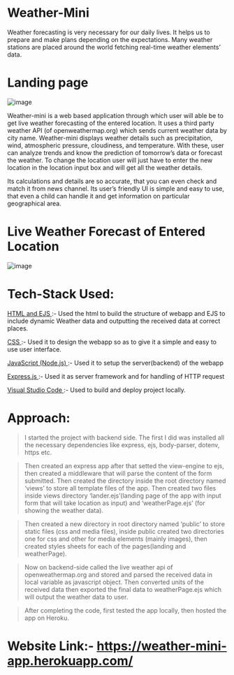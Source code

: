 # Weather-Mini

  Weather forecasting is very necessary for our daily lives. It helps us to prepare 
  and make plans depending on the expectations. Many weather stations are 
  placed around the world fetching real-time weather elements’ data.

# Landing page

![image](https://user-images.githubusercontent.com/51323586/133636488-838ef48b-5aa7-4dbe-9d9d-81ea4dbf69f1.png)


  Weather-mini is a web based application through which user will able be to get 
  live weather forecasting of the entered location. It uses a third party weather 
  API (of openweathermap.org) which sends current weather data by city name. Weather-mini 
  displays weather details such as precipitation, wind, atmospheric pressure, cloudiness, 
  and temperature. With these, user can analyze trends and know the prediction of tomorrow’s 
  data or forecast the weather. To change the location user will just have to enter the 
  new location in the location input box and will get all the weather details. 
  
  Its calculations and details are so accurate, that you can even check and match 
  it from news channel. Its user’s friendly UI is simple and easy to use, that even a 
  child can handle it and get information on particular geographical area.
  
  
# Live Weather Forecast of Entered Location

![image](https://user-images.githubusercontent.com/51323586/133636663-08803e63-f248-40ef-beeb-9c564eb2b057.png)


# Tech-Stack Used:

  <ins>HTML and EJS </ins>:- Used the html to build the structure of webapp and EJS to include 
    dynamic Weather data and outputting the received data at correct places.
    
  <ins>CSS </ins>:- Used it to design the webapp so as to give it a simple and easy to use user interface.
  
  <ins>JavaScript (Node.js) </ins>:- Used it to setup the server(backend) of the webapp
  
  <ins>Express.js </ins>:- Used it as server framework and for handling of HTTP request
  
  <ins>Visual Studio Code </ins>:- Used to build and deploy project locally.
  
  
# Approach:

  > I started the project with backend side. The first I did was installed all the 
  necessary dependencies like express, ejs, body-parser, dotenv, https etc. 
  
  > Then created an express app after that setted the view-engine to ejs, then created a middleware 
  that will parse the content of the form submitted. Then created the directory 
  inside the root directory named ‘views’ to store all template files of the app. 
  Then created two files inside views directory ‘lander.ejs’(landing page of the app
  with input form that will take location as input) and ‘weatherPage.ejs’ (for 
  showing the weather data).
  
  > Then created a new directory in root directory 
  named ‘public’ to store static files (css and media files), inside public created 
  two directories one for css and other for media elements (mainly images), then 
  created styles sheets for each of the pages(landing and weatherPage).
  
  > Now on backend-side called the live weather api of openweathermap.org and stored
  and parsed the received data in local variable as javascript object. Then 
  converted units of the received data then exported the final data to 
  weatherPage.ejs which will output the weather data to user. 
  
  > After completing the code, first tested the app locally, then hosted the app on Heroku.
  
  
 # Website Link:- https://weather-mini-app.herokuapp.com/

